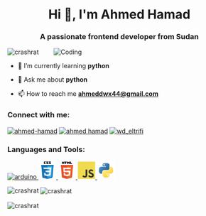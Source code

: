 <h1 align="center">Hi 👋, I'm Ahmed Hamad</h1>
<h3 align="center">A passionate frontend developer from Sudan</h3>
<img align="right" alt="Coding" width="400" src="https://gifdb.com/images/high/animated-man-computer-coding-nae6mec378lsg1i3.gif">

<p align="left"> <img src="https://komarev.com/ghpvc/?username=crashrat&label=Profile%20views&color=0e75b6&style=flat" alt="crashrat" /> </p>

- 🌱 I’m currently learning **python**

- 💬 Ask me about **python**

- 📫 How to reach me **ahmeddwx44@gmail.com**

<h3 align="left">Connect with me:</h3>
<p align="left">
<a href="https://linkedin.com/in/ahmed-hamad" target="blank"><img align="center" src="https://raw.githubusercontent.com/rahuldkjain/github-profile-readme-generator/master/src/images/icons/Social/linked-in-alt.svg" alt="ahmed-hamad" height="30" width="40" /></a>
<a href="https://fb.com/ahmed hamad" target="blank"><img align="center" src="https://raw.githubusercontent.com/rahuldkjain/github-profile-readme-generator/master/src/images/icons/Social/facebook.svg" alt="ahmed hamad" height="30" width="40" /></a>
<a href="https://instagram.com/wd_eltrifi" target="blank"><img align="center" src="https://raw.githubusercontent.com/rahuldkjain/github-profile-readme-generator/master/src/images/icons/Social/instagram.svg" alt="wd_eltrifi" height="30" width="40" /></a>
</p>

<h3 align="left">Languages and Tools:</h3>
<p align="left"> <a href="https://www.arduino.cc/" target="_blank" rel="noreferrer"> <img src="https://cdn.worldvectorlogo.com/logos/arduino-1.svg" alt="arduino" width="40" height="40"/> </a> <a href="https://www.w3schools.com/css/" target="_blank" rel="noreferrer"> <img src="https://raw.githubusercontent.com/devicons/devicon/master/icons/css3/css3-original-wordmark.svg" alt="css3" width="40" height="40"/> </a> <a href="https://www.w3.org/html/" target="_blank" rel="noreferrer"> <img src="https://raw.githubusercontent.com/devicons/devicon/master/icons/html5/html5-original-wordmark.svg" alt="html5" width="40" height="40"/> </a> <a href="https://developer.mozilla.org/en-US/docs/Web/JavaScript" target="_blank" rel="noreferrer"> <img src="https://raw.githubusercontent.com/devicons/devicon/master/icons/javascript/javascript-original.svg" alt="javascript" width="40" height="40"/> </a> <a href="https://www.python.org" target="_blank" rel="noreferrer"> <img src="https://raw.githubusercontent.com/devicons/devicon/master/icons/python/python-original.svg" alt="python" width="40" height="40"/> </a> </p>

<p><img align="left" src="https://github-readme-stats.vercel.app/api/top-langs?username=crashrat&show_icons=true&locale=en&layout=compact" alt="crashrat" /></p>

<p>&nbsp;<img align="center" src="https://github-readme-stats.vercel.app/api?username=crashrat&show_icons=true&locale=en" alt="crashrat" /></p>

<p><img align="center" src="https://github-readme-streak-stats.herokuapp.com/?user=crashrat&" alt="crashrat" /></p>

